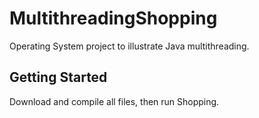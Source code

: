 # MultithreadingShopping

Operating System project to illustrate Java multithreading.

## Getting Started

Download and compile all files, then run Shopping.
